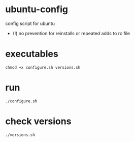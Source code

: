 # ubuntu-config
config script for ubuntu
* (!) no prevention for reinstalls or repeated adds to rc file

# executables
    chmod +x configure.sh versions.sh

# run
    ./configure.sh
    
# check versions
    ./versions.sh
